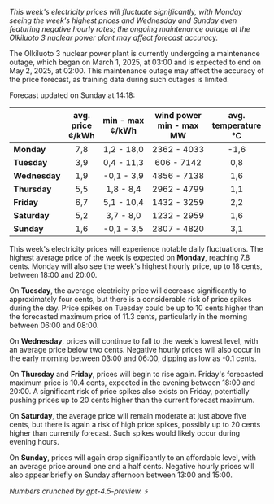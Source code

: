 *This week's electricity prices will fluctuate significantly, with Monday seeing the week's highest prices and Wednesday and Sunday even featuring negative hourly rates; the ongoing maintenance outage at the Olkiluoto 3 nuclear power plant may affect forecast accuracy.*

The Olkiluoto 3 nuclear power plant is currently undergoing a maintenance outage, which began on March 1, 2025, at 03:00 and is expected to end on May 2, 2025, at 02:00. This maintenance outage may affect the accuracy of the price forecast, as training data during such outages is limited.

Forecast updated on Sunday at 14:18:

|          | avg.<br>price<br>¢/kWh | min - max<br>¢/kWh | wind power<br>min - max<br>MW | avg.<br>temperature<br>°C |
|:-------------|:----------------:|:----------------:|:-------------:|:-------------:|
| **Monday**    | 7,8 | 1,2 - 18,0 | 2362 - 4033 | -1,6 |
| **Tuesday**   | 3,9 | 0,4 - 11,3 | 606 - 7142  | 0,8  |
| **Wednesday** | 1,9 | -0,1 - 3,9 | 4856 - 7138 | 1,6  |
| **Thursday**  | 5,5 | 1,8 - 8,4  | 2962 - 4799 | 1,1  |
| **Friday**    | 6,7 | 5,1 - 10,4 | 1432 - 3259 | 2,2  |
| **Saturday**  | 5,2 | 3,7 - 8,0  | 1232 - 2959 | 1,6  |
| **Sunday**    | 1,6 | -0,1 - 3,5 | 2807 - 4820 | 3,1  |

This week's electricity prices will experience notable daily fluctuations. The highest average price of the week is expected on **Monday**, reaching 7.8 cents. Monday will also see the week's highest hourly price, up to 18 cents, between 18:00 and 20:00.

On **Tuesday**, the average electricity price will decrease significantly to approximately four cents, but there is a considerable risk of price spikes during the day. Price spikes on Tuesday could be up to 10 cents higher than the forecasted maximum price of 11.3 cents, particularly in the morning between 06:00 and 08:00.

On **Wednesday**, prices will continue to fall to the week's lowest level, with an average price below two cents. Negative hourly prices will also occur in the early morning between 03:00 and 06:00, dipping as low as -0.1 cents.

On **Thursday** and **Friday**, prices will begin to rise again. Friday's forecasted maximum price is 10.4 cents, expected in the evening between 18:00 and 20:00. A significant risk of price spikes also exists on Friday, potentially pushing prices up to 20 cents higher than the current forecast maximum.

On **Saturday**, the average price will remain moderate at just above five cents, but there is again a risk of high price spikes, possibly up to 20 cents higher than currently forecast. Such spikes would likely occur during evening hours.

On **Sunday**, prices will again drop significantly to an affordable level, with an average price around one and a half cents. Negative hourly prices will also appear briefly on Sunday afternoon between 13:00 and 15:00.

*Numbers crunched by gpt-4.5-preview.* ⚡
